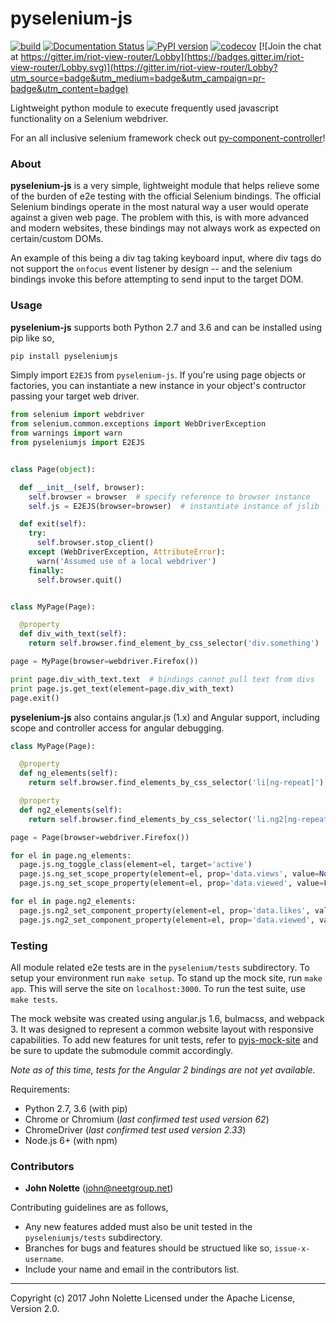 # pyselenium-js

[![build](https://travis-ci.org/neetjn/pyselenium-js.svg?branch=master)](https://travis-ci.org/neetjn/pyselenium-js)
[![Documentation Status](https://readthedocs.org/projects/pyselenium-js/badge/?version=latest)](http://pyselenium-js.readthedocs.io/en/latest/?badge=latest)
[![PyPI version](https://badge.fury.io/py/pyseleniumjs.svg)](https://badge.fury.io/py/pyseleniumjs)
[![codecov](https://codecov.io/gh/neetjn/pyselenium-js/branch/master/graph/badge.svg)](https://codecov.io/gh/neetjn/pyselenium-js)
[![Join the chat at https://gitter.im/riot-view-router/Lobby](https://badges.gitter.im/riot-view-router/Lobby.svg)](https://gitter.im/riot-view-router/Lobby?utm_source=badge&utm_medium=badge&utm_campaign=pr-badge&utm_content=badge)

Lightweight python module to execute frequently used javascript functionality on a Selenium webdriver.

For an all inclusive selenium framework check out [py-component-controller](https://github.com/neetjn/py-component-controller)!

### About
**pyselenium-js** is a very simple, lightweight module that helps relieve some of the burden of e2e testing with the official Selenium bindings.
The official Selenium bindings operate in the most natural way a user would operate against a given web page.
The problem with this, is with more advanced and modern websites, these bindings may not always work as expected on certain/custom DOMs.

An example of this being a div tag taking keyboard input, where div tags do not support the `onfocus` event listener by design -- and the selenium bindings invoke this before attempting to send input to the target DOM.

### Usage
**pyselenium-js** supports both Python 2.7 and 3.6 and can be installed using pip like so,

```bash
pip install pyseleniumjs
```

Simply import `E2EJS` from `pyselenium-js`.
If you're using page objects or factories, you can instantiate a new instance in your object's contructor passing your target web driver.

```python
from selenium import webdriver
from selenium.common.exceptions import WebDriverException
from warnings import warn
from pyseleniumjs import E2EJS


class Page(object):

  def __init__(self, browser):
    self.browser = browser  # specify reference to browser instance
    self.js = E2EJS(browser=browser)  # instantiate instance of jslib

  def exit(self):
    try:
      self.browser.stop_client()
    except (WebDriverException, AttributeError):
      warn('Assumed use of a local webdriver')
    finally:
      self.browser.quit()


class MyPage(Page):

  @property
  def div_with_text(self):
    return self.browser.find_element_by_css_selector('div.something')

page = MyPage(browser=webdriver.Firefox())

print page.div_with_text.text  # bindings cannot pull text from divs
print page.js.get_text(element=page.div_with_text)
page.exit()
```

**pyselenium-js** also contains angular.js (1.x) and Angular support, including scope and controller access for angular debugging.

```python
class MyPage(Page):

  @property
  def ng_elements(self):
    return self.browser.find_elements_by_css_selector('li[ng-repeat]')

  @property
  def ng2_elements(self):
    return self.browser.find_elements_by_css_selector('li.ng2[ng-repeat]')

page = Page(browser=webdriver.Firefox())

for el in page.ng_elements:
  page.js.ng_toggle_class(element=el, target='active')
  page.js.ng_set_scope_property(element=el, prop='data.views', value=None)
  page.js.ng_set_scope_property(element=el, prop='data.viewed', value=False)

for el in page.ng2_elements:
  page.js.ng2_set_component_property(element=el, prop='data.likes', value=0)
  page.js.ng2_set_component_property(element=el, prop='data.viewed', value=False)
```

### Testing

All module related e2e tests are in the `pyselenium/tests` subdirectory. To setup your environment run `make setup`. To stand up the mock site, run `make app`. This will serve the site on `localhost:3000`. To run the test suite, use `make tests`.

The mock website was created using angular.js 1.6, bulmacss, and webpack 3. It was designed to represent a common website layout with responsive capabilities. To add new features for unit tests, refer to [pyjs-mock-site](https://github.com/neetjn/pysjs-mock-site) and be sure to update the submodule commit accordingly.

*Note as of this time, tests for the Angular 2 bindings are not yet available.*

Requirements:
* Python 2.7, 3.6 (with pip)
* Chrome or Chromium (*last confirmed test used version 62*)
* ChromeDriver (*last confirmed test used version 2.33*)
* Node.js 6+ (with npm)

### Contributors

* **John Nolette** (john@neetgroup.net)

Contributing guidelines are as follows,

* Any new features added must also be unit tested in the `pyseleniumjs/tests` subdirectory.
* Branches for bugs and features should be structued like so, `issue-x-username`.
* Include your name and email in the contributors list.

---

Copyright (c) 2017 John Nolette Licensed under the Apache License, Version 2.0.
